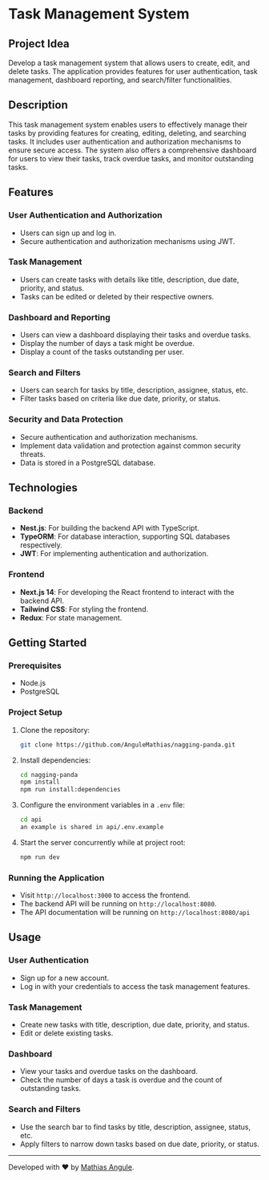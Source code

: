 # Task Management System

## Project Idea

Develop a task management system that allows users to create, edit, and delete tasks. The application provides features for user authentication, task management, dashboard reporting, and search/filter functionalities.

## Description

This task management system enables users to effectively manage their tasks by providing features for creating, editing, deleting, and searching tasks. It includes user authentication and authorization mechanisms to ensure secure access. The system also offers a comprehensive dashboard for users to view their tasks, track overdue tasks, and monitor outstanding tasks.

## Features

### User Authentication and Authorization
- Users can sign up and log in.
- Secure authentication and authorization mechanisms using JWT.

### Task Management
- Users can create tasks with details like title, description, due date, priority, and status.
- Tasks can be edited or deleted by their respective owners.

### Dashboard and Reporting
- Users can view a dashboard displaying their tasks and overdue tasks.
- Display the number of days a task might be overdue.
- Display a count of the tasks outstanding per user.

### Search and Filters
- Users can search for tasks by title, description, assignee, status, etc.
- Filter tasks based on criteria like due date, priority, or status.

### Security and Data Protection
- Secure authentication and authorization mechanisms.
- Implement data validation and protection against common security threats.
- Data is stored in a PostgreSQL database.

## Technologies

### Backend
- **Nest.js**: For building the backend API with TypeScript.
- **TypeORM**: For database interaction, supporting SQL databases respectively.
- **JWT**: For implementing authentication and authorization.

### Frontend
- **Next.js 14**: For developing the React frontend to interact with the backend API.
- **Tailwind CSS**: For styling the frontend.
- **Redux**: For state management.

## Getting Started

### Prerequisites

- Node.js
- PostgreSQL

### Project Setup

1. Clone the repository:
   ```sh
   git clone https://github.com/AnguleMathias/nagging-panda.git
   ```
2. Install dependencies:
   ```sh
   cd nagging-panda
   npm install
   npm run install:dependencies
   ```
3. Configure the environment variables in a `.env` file:
   ```sh
   cd api
   an example is shared in api/.env.example
   ```
4. Start the server concurrently while at project root:
   ```sh
   npm run dev
   ```


### Running the Application

- Visit `http://localhost:3000` to access the frontend.
- The backend API will be running on `http://localhost:8080`.
- The API documentation will be running on `http://localhost:8080/api`

## Usage

### User Authentication

- Sign up for a new account.
- Log in with your credentials to access the task management features.

### Task Management

- Create new tasks with title, description, due date, priority, and status.
- Edit or delete existing tasks.

### Dashboard

- View your tasks and overdue tasks on the dashboard.
- Check the number of days a task is overdue and the count of outstanding tasks.

### Search and Filters

- Use the search bar to find tasks by title, description, assignee, status, etc.
- Apply filters to narrow down tasks based on due date, priority, or status.

---

Developed with ❤️ by [Mathias Angule](https://github.com/AnguleMathias).